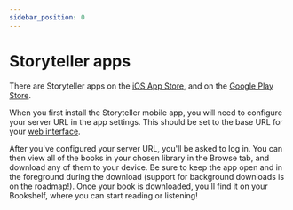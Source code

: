 ```yaml
---
sidebar_position: 0
---
```


# Storyteller apps

There are Storyteller apps on the
[iOS App Store](https://apps.apple.com/us/app/storyteller-reader/id6474467720),
and on the
[Google Play Store](https://play.google.com/store/apps/details?id=dev.smoores.Storyteller).

When you first install the Storyteller mobile app, you will need to configure
your server URL in the app settings. This should be set to the base URL for your
[web interface](/docs/intro/getting-started).

After you've configured your server URL, you'll be asked to log in. You can then
view all of the books in your chosen library in the Browse tab, and download any
of them to your device. Be sure to keep the app open and in the foreground
during the download (support for background downloads is on the roadmap!). Once
your book is downloaded, you'll find it on your Bookshelf, where you can start
reading or listening!
